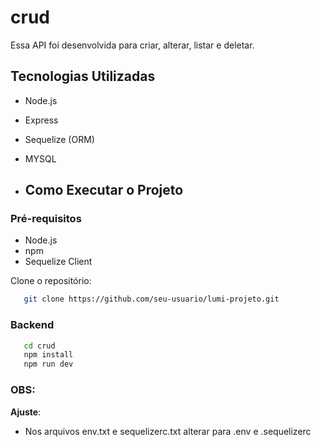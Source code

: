 # crud

Essa API foi desenvolvida para criar, alterar, listar e deletar.

## Tecnologias Utilizadas

  - Node.js
  - Express
  - Sequelize (ORM)
  - MYSQL
 
  - ## Como Executar o Projeto

### Pré-requisitos

- Node.js
- npm 
- Sequelize Client

 Clone o repositório:
```sh
   git clone https://github.com/seu-usuario/lumi-projeto.git
```
### Backend
```sh
   cd crud
   npm install
   npm run dev
```


### OBS:

  **Ajuste**:
  - Nos arquivos env.txt e sequelizerc.txt alterar para .env e .sequelizerc
